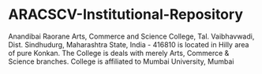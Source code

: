 # ARACSCV-Institutional-Repository
Anandibai Raorane Arts, Commerce and Science College, Tal. Vaibhavwadi, Dist. Sindhudurg, Maharashtra State, India - 416810 is located in Hilly area of pure Konkan. The College is deals with merely Arts, Commerce &amp; Science branches. College is affiliated to Mumbai University, Mumbai
